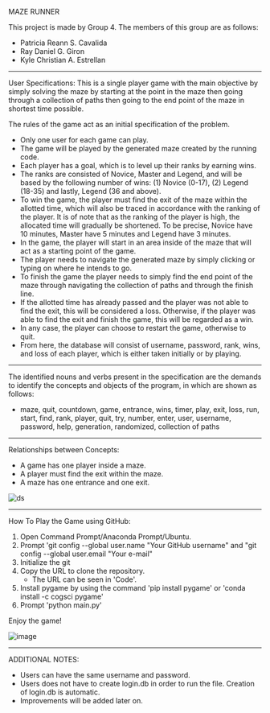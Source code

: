 MAZE RUNNER

This project is made by Group 4.
The members of this group are as follows:
- Patricia Reann S. Cavalida
- Ray Daniel G. Giron
- Kyle Christian A. Estrellan

______

User Specifications:
This is a single player game with the main objective by simply solving the 
maze by starting at the point in the maze then going through a collection of 
paths then going to the end point of the maze in shortest time possible.

The rules of the game act as an initial specification of the problem.

- Only one user for each game can play.
- The game will be played by the generated maze created by the running code.
- Each player has a goal, which is to level up their ranks by earning wins.
- The ranks are consisted of Novice, Master and Legend, and will be 
based by the following number of wins: (1) Novice (0-17), (2) Legend 
(18-35) and lastly, Legend (36 and above).
- To win the game, the player must find the exit of the maze within the 
allotted time, which will also be traced in accordance with the ranking 
of the player. It is of note that as the ranking of the player is high, the 
allocated time will gradually be shortened. To be precise, Novice have
10 minutes, Master have 5 minutes and Legend have 3 minutes.
- In the game, the player will start in an area inside of the maze that will 
act as a starting point of the game.
- The player needs to navigate the generated maze by simply clicking or 
typing on where he intends to go.
- To finish the game the player needs to simply find the end point of the 
maze through navigating the collection of paths and through the finish 
line.
- If the allotted time has already passed and the player was not able to 
find the exit, this will be considered a loss. Otherwise, if the player was 
able to find the exit and finish the game, this will be regarded as a win.
- In any case, the player can choose to restart the game, otherwise to 
quit.
- From here, the database will consist of username, password, rank, wins, 
and loss of each player, which is either taken initially or by playing.
___________________________________________________________________________________

The identified nouns and verbs present in the specification are the demands 
to identify the concepts and objects of the program, in which are shown as 
follows:
- maze, quit, countdown, game, entrance, 
wins, timer, play, exit, loss, 
run, start, find, rank, player, 
quit, try, number, enter, user, 
username, password, help, generation, 
randomized, collection of paths
___________________________________________________________________________________

Relationships between Concepts:

- A game has one player inside a maze.
- A player must find the exit within the maze.
- A maze has one entrance and one exit.


![ds](https://user-images.githubusercontent.com/57428743/118364732-46c1e480-b5cc-11eb-9f3e-c0fac22096f0.png)

___________________________________________________________________________________

How To Play the Game using GitHub:

1. Open Command Prompt/Anaconda Prompt/Ubuntu.
2. Prompt 'git config --global user.name "Your GitHub username" and "git config --global user.email "Your e-mail"
3. Initialize the git
4. Copy the URL to clone the repository.
   - The URL can be seen in 'Code'.
6. Install pygame by using the command 'pip install pygame' or 'conda install -c cogsci pygame'
7. Prompt 'python main.py'

Enjoy the game!

![image](https://user-images.githubusercontent.com/57428743/118305426-87612580-b51a-11eb-954f-a586a6f7cecb.png)
___________________________________________________________________________________

ADDITIONAL NOTES:

- Users can have the same username and password.
- Users does not have to create login.db in order to run the file. Creation of login.db is automatic.
- Improvements will be added later on.
